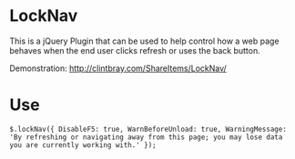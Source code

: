 LockNav
=======

This is a jQuery Plugin that can be used to help control how a web page behaves when the end user clicks refresh or uses the back button.
 
Demonstration: http://clintbray.com/ShareItems/LockNav/


Use
===

`$.lockNav({
	DisableF5: true,
	WarnBeforeUnload: true,
	WarningMessage: 'By refreshing or navigating away from this page; you may lose data you are currently working with.'
});`
